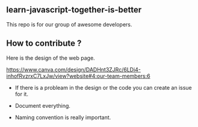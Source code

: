 ## learn-javascript-together-is-better
This repo is for our group of awesome developers.

## How to contribute ? 

Here is the design of the web page.

https://www.canva.com/design/DADHnt3ZJRc/6LDi4-inhofRvzrxC7LxJw/view?website#4:our-team-members:6

- If there is a probleam in the design or the code you can create an issue for it.

- Document everything.

- Naming convention is really important.